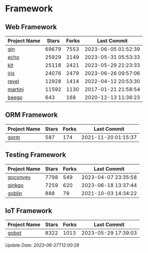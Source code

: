 # Framework

## Web Framework
| Project Name | Stars | Forks | Last Commit |
| ------------ | ----- | ----- | ----------- |
| [gin](https://github.com/gin-gonic/gin) | 69679 | 7553 | 2023-06-05 01:52:39 |
| [echo](https://github.com/labstack/echo) | 25929 | 2149 | 2023-05-31 05:53:33 |
| [kit](https://github.com/go-kit/kit) | 25118 | 2421 | 2023-05-29 21:23:33 |
| [iris](https://github.com/kataras/iris) | 24076 | 2479 | 2023-06-26 09:57:06 |
| [revel](https://github.com/revel/revel) | 12928 | 1414 | 2022-04-12 20:53:30 |
| [martini](https://github.com/go-martini/martini) | 11592 | 1130 | 2017-01-21 21:58:54 |
| [beego](https://github.com/astaxie/beego) | 643 | 168 | 2020-12-13 11:36:23 |

## ORM Framework
| Project Name | Stars | Forks | Last Commit |
| ------------ | ----- | ----- | ----------- |
| [gorm](https://github.com/jinzhu/gorm) | 587 | 174 | 2021-11-20 01:15:37 |

## Testing Framework
| Project Name | Stars | Forks | Last Commit |
| ------------ | ----- | ----- | ----------- |
| [goconvey](https://github.com/smartystreets/goconvey) | 7798 | 549 | 2023-04-07 23:35:58 |
| [ginkgo](https://github.com/onsi/ginkgo) | 7259 | 620 | 2023-06-18 13:37:44 |
| [goblin](https://github.com/franela/goblin) | 888 | 79 | 2021-10-03 14:34:22 |

## IoT Framework
| Project Name | Stars | Forks | Last Commit |
| ------------ | ----- | ----- | ----------- |
| [gobot](https://github.com/hybridgroup/gobot) | 8322 | 1013 | 2023-05-29 17:39:03 |

*Update Date: 2023-06-27T12:00:28*